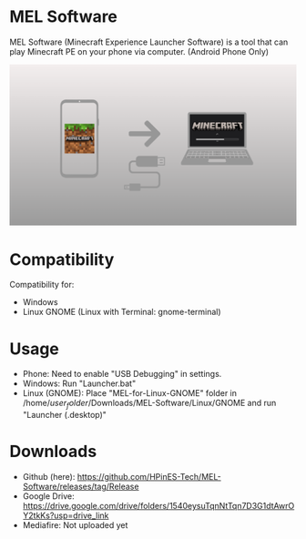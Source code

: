 # MEL Software
MEL Software (Minecraft Experience Launcher Software) is a tool that can play Minecraft PE on your phone via computer. (Android Phone Only)

![Play Minecraft on Phone via PC](https://github.com/HPinES-Tech/MEL-Software/blob/main/Play%20Mincraft%20in%20phone%20via%20PC.png?raw=true)
# Compatibility
Compatibility for:
- Windows
- Linux GNOME (Linux with Terminal: gnome-terminal)

# Usage
- Phone: Need to enable "USB Debugging" in settings.
- Windows: Run "Launcher.bat"
- Linux (GNOME): Place "MEL-for-Linux-GNOME" folder in /home/$user_folder$/Downloads/MEL-Software/Linux/GNOME and run "Launcher (.desktop)"

# Downloads
- Github (here): https://github.com/HPinES-Tech/MEL-Software/releases/tag/Release
- Google Drive: https://drive.google.com/drive/folders/1540eysuTqnNtTqn7D3G1dtAwrOY2tkKs?usp=drive_link
- Mediafire: Not uploaded yet
